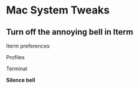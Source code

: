 # Mac System Tweaks

## Turn off the annoying bell in Iterm

Iterm preferences

Profiles

Terminal

**Silence bell**



